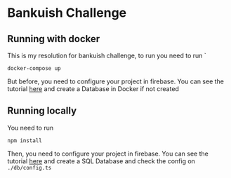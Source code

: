# Bankuish Challenge

## Running with docker

This is my resolution for bankuish challenge, to run you need to run `

`docker-compose up`

But before, you need to configure your project in firebase. You can see the tutorial [here](https://firebase.google.com/docs/web/setup?hl=en-us) and create a Database in Docker if not created

## Running locally

You need to run

`npm install`

Then, you need to configure your project in firebase. You can see the tutorial [here](https://firebase.google.com/docs/web/setup?hl=en-us) and create a SQL Database and check the config on `./db/config.ts`
